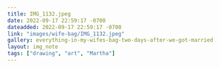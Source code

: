 ```yaml
---
title: IMG_1132.jpeg
date: 2022-09-17 22:59:17 -0700
dateadded: 2022-09-17 22:59:17 -0700
link: "images/wife-bag/IMG_1132.jpeg"
gallery: everything-in-my-wifes-bag-two-days-after-we-got-married
layout: img_note
tags: ["drawing", "art", "Martha"]
--- 
```

